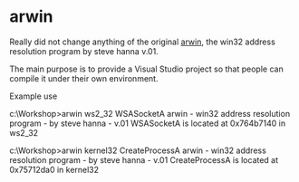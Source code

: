 # arwin

Really did not change anything of the original <a href="http://www.vividmachines.com/shellcode/arwin.c">arwin</a>, the win32 address resolution program by steve hanna v.01. 

The main purpose is to provide a Visual Studio project so that people can compile it under their own environment.

Example use

c:\Workshop>arwin ws2_32 WSASocketA
arwin - win32 address resolution program - by steve hanna - v.01
WSASocketA is located at 0x764b7140 in ws2_32

c:\Workshop>arwin kernel32 CreateProcessA
arwin - win32 address resolution program - by steve hanna - v.01
CreateProcessA is located at 0x75712da0 in kernel32

